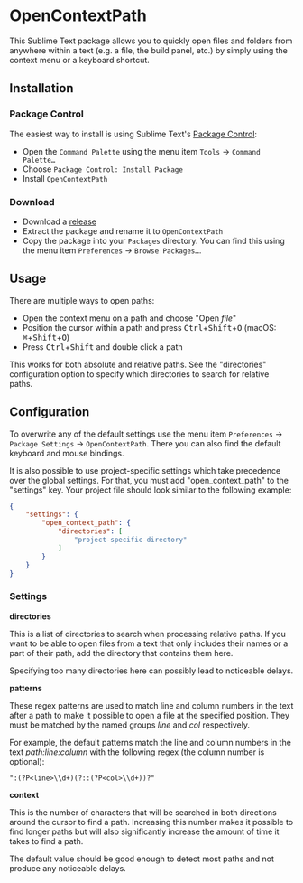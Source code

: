 # OpenContextPath

This Sublime Text package allows you to quickly open files and folders from
anywhere within a text (e.g. a file, the build panel, etc.) by simply using the
context menu or a keyboard shortcut.

## Installation

### Package Control

The easiest way to install is using Sublime Text's
[Package Control][package-control]:

- Open the `Command Palette` using the menu item `Tools` → `Command Palette…`
- Choose `Package Control: Install Package`
- Install `OpenContextPath`

### Download

- Download a [release][releases]
- Extract the package and rename it to `OpenContextPath`
- Copy the package into your `Packages` directory. You can find this using the
    menu item `Preferences` → `Browse Packages…`.

## Usage

There are multiple ways to open paths:

- Open the context menu on a path and choose "Open *file*"
- Position the cursor within a path and press
    <kbd>Ctrl</kbd>+<kbd>Shift</kbd>+<kbd>O</kbd> (macOS:
    <kbd>⌘</kbd>+<kbd>Shift</kbd>+<kbd>O</kbd>)
- Press <kbd>Ctrl</kbd>+<kbd>Shift</kbd> and double click a path

This works for both absolute and relative paths. See the "directories"
configuration option to specify which directories to search for relative paths.

## Configuration

To overwrite any of the default settings use the menu item `Preferences` →
`Package Settings` → `OpenContextPath`. There you can also find the default
keyboard and mouse bindings.

It is also possible to use project-specific settings which take precedence over
the global settings. For that, you must add "open_context_path" to the
"settings" key. Your project file should look similar to the following example:

```json
{
    "settings": {
        "open_context_path": {
            "directories": [
                "project-specific-directory"
            ]
        }
    }
}
```

### Settings

**directories**

This is a list of directories to search when processing relative paths. If you
want to be able to open files from a text that only includes their names or a
part of their path, add the directory that contains them here.

Specifying too many directories here can possibly lead to noticeable delays.

**patterns**

These regex patterns are used to match line and column numbers in the text
after a path to make it possible to open a file at the specified position. They
must be matched by the named groups *line* and *col* respectively.

For example, the default patterns match the line and column numbers in the text
*path:line:column* with the following regex (the column number is optional):

```
":(?P<line>\\d+)(?::(?P<col>\\d+))?"
```

**context**

This is the number of characters that will be searched in both directions
around the cursor to find a path. Increasing this number makes it possible to
find longer paths but will also significantly increase the amount of time it
takes to find a path.

The default value should be good enough to detect most paths and not produce
any noticeable delays.

[package-control]: https://packagecontrol.io/installation
[releases]: https://github.com/mheinzler/OpenContextPath/releases
